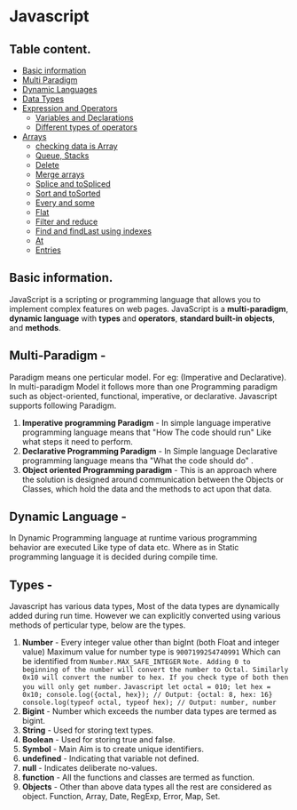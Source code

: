 # Javascript

## Table content.
* [Basic information](#basic-information)
* [Multi Paradigm](#multi-paradigm)
* [Dynamic Languages](#dynamic-languages)
* [Data Types](#data-types)
* [Expression and Operators](/1%20-%20Expression%20and%20Operators/README.md#Expression-and-operators)
  * [Variables and Declarations](/1%20-%20Expression%20and%20Operators/README.md#Variables-and-Declarations)
  * [Different types of operators](/1%20-%20Expression%20and%20Operators/README.md#Operators)
* [Arrays](/2%20-%20Arrays/README.md#Arrays)
  * [checking data is Array](/2%20-%20Arrays/README.md#isArray)
  * [Queue, Stacks](/2%20-%20Arrays/README.md#Push-Pop-UnShift-Shift)
  * [Delete](/2%20-%20Arrays/README.md#Delete)
  * [Merge arrays](/2%20-%20Arrays/README.md#Concat)
  * [Splice and toSpliced](/2%20-%20Arrays/README.md#Splice-toSpliced)
  * [Sort and toSorted](/2%20-%20Arrays/README.md#Sort-toSorted)
  * [Every and some](/2%20-%20Arrays/README.md#Every-Some)
  * [Flat](/2%20-%20Arrays/README.md#Splice-toSpliced)
  * [Filter and reduce ](/2%20-%20Arrays/README.md#Filter-and-Reduce)
  * [Find and findLast using indexes](/2%20-%20Arrays/README.md#Find-FindIndex-FindLast-FindLastIndex)
  * [At](/2%20-%20Arrays/README.md#At)
  * [Entries](/2%20-%20Arrays/README.md#Entries)



## Basic information.
JavaScript is a scripting or programming language that allows you to implement complex features on web pages.
JavaScript is a **multi-paradigm**, **dynamic language** with **types** and **operators**, **standard built-in objects**, and **methods**.

## **Multi-Paradigm** -
Paradigm means one perticular model. For eg: (Imperative and Declarative). In multi-paradigm Model it follows more than one Programming paradigm such as object-oriented, functional, imperative, or declarative.
  Javascript supports following Paradigm.
  1. **Imperative programming Paradigm** - In simple language imperative programming language means that "How The code should run" Like what steps it need to perform.
  2. **Declarative Programming Paradigm** - In Simple language Declarative programming language means tha "What the code should do" .
  3. **Object oriented Programming paradigm** - This is an approach where the solution is designed around communication between the Objects or Classes, which hold the data and the methods to act upon that data.

## Dynamic Language -
In Dynamic Programming language at runtime various programming behavior are executed Like type of data etc. Where as in Static programming language it is decided during compile time.

## Types -
Javascript has various data types, Most of the data types are dynamically added during run time. However we can explicitly converted using various methods of perticular type,
  below are the types.
  1. **Number** - Every integer value other than bigInt (both Float and integer value) Maximum value for number type is `9007199254740991` Which can be identified from `Number.MAX_SAFE_INTEGER`
    ```
      Note. Adding 0 to beginning of the number will convert the number to Octal.
      Similarly 0x10 will convert the number to hex.
      If you check type of both then you will only get number.
    ```
    ```Javascript
      let octal = 010;
      let hex = 0x10;
      console.log({octal, hex}); // Output: {octal: 8, hex: 16}
      console.log(typeof octal, typeof hex); // Output: number, number
    ```
  2. **Bigint** - Number which exceeds the number data types are termed as bigint.
  3. **String** - Used for storing text types.
  4. **Boolean** - Used for storing true and false.
  5. **Symbol** - Main Aim is to create unique identifiers.
  6. **undefined** - Indicating that variable not defined.
  7. **null** - Indicates deliberate no-values.
  8. **function** - All the functions and classes are termed as function.
  9. **Objects** - Other than above data types all the rest are considered as object. Function, Array, Date, RegExp, Error, Map, Set.
